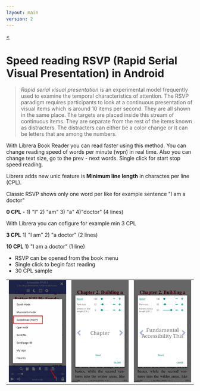 ```yaml
---
layout: main
version: 2
---
```

[<](/wiki/)

# Speed reading RSVP (Rapid Serial Visual Presentation) in Android

> *Rapid serial visual presentation* is an experimental model frequently used to examine the temporal characteristics of attention. The RSVP paradigm requires participants to look at a continuous presentation of visual items which is around 10 items per second. They are all shown in the same place. The targets are placed inside this stream of continuous items. They are separate from the rest of the items known as distracters. The distracters can either be a color change or it can be letters that are among the numbers.

With Librera Book Reader you can read faster using this method.
You can change reading speed of words per minute (wpn) in real time.
Also you can change text size, go to the prev - next words.
Single click for start stop speed reading.

Librera adds new unic feature is **Minimum line length** in charactes per line (CPL).

Classic  RSVP shows only one word per like for example sentence "I am a doctor"

**0 CPL** -  1) "I" 2) "am" 3) "a" 4)"doctor" (4 lines)

With Librera you can cofigure for example min 3 CPL

**3 CPL** 1) "I am" 2) "a doctor" (2 lines)

**10 CPL** 1) "I am a doctor" (1 line)

* RSVP can be opened from the book menu
* Single click to begin fast reading
* 30 CPL sample

||||
|-|-|-|
|![](1.png)|![](2.png)|![](3.png)|


